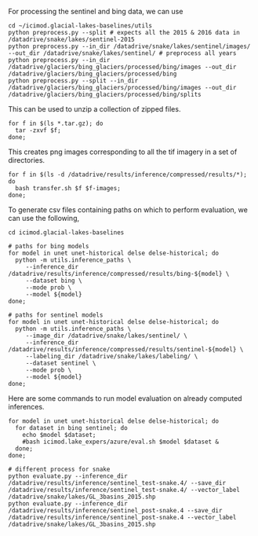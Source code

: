 
For processing the sentinel and bing data, we can use

```
cd ~/icimod.glacial-lakes-baselines/utils
python preprocess.py --split # expects all the 2015 & 2016 data in /datadrive/snake/lakes/sentinel-2015
python preprocess.py --in_dir /datadrive/snake/lakes/sentinel/images/ --out_dir /datadrive/snake/lakes/sentinel/ # preprocess all years
python preprocess.py --in_dir /datadrive/glaciers/bing_glaciers/processed/bing/images --out_dir /datadrive/glaciers/bing_glaciers/processed/bing
python preprocess.py --split --in_dir /datadrive/glaciers/bing_glaciers/processed/bing/images --out_dir /datadrive/glaciers/bing_glaciers/processed/bing/splits
```

This can be used to unzip a collection of zipped files.
```
for f in $(ls *.tar.gz); do
  tar -zxvf $f;
done;
```

This creates png images corresponding to all the tif imagery in a set of
directories.
```
for f in $(ls -d /datadrive/results/inference/compressed/results/*); do
  bash transfer.sh $f $f-images;
done;
```

To generate csv files containing paths on which to perform evaluation, we can
use the following,

```
cd icimod.glacial-lakes-baselines

# paths for bing models
for model in unet unet-historical delse delse-historical; do
  python -m utils.inference_paths \
     --inference_dir /datadrive/results/inference/compressed/results/bing-${model} \
     --dataset bing \
     --mode prob \
     --model ${model}
done;

# paths for sentinel models
for model in unet unet-historical delse delse-historical; do
  python -m utils.inference_paths \
     --image_dir /datadrive/snake/lakes/sentinel/ \
     --inference_dir /datadrive/results/inference/compressed/results/sentinel-${model} \
     --labeling_dir /datadrive/snake/lakes/labeling/ \
     --dataset sentinel \
     --mode prob \
     --model ${model}
done;
```

Here are some commands to run model evaluation on already computed inferences.
```
for model in unet unet-historical delse delse-historical; do
  for dataset in bing sentinel; do
    echo $model $dataset;
    #bash icimod.lake_expers/azure/eval.sh $model $dataset &
  done;
done;

# different process for snake
python evaluate.py --inference_dir /datadrive/results/inference/sentinel_test-snake.4/ --save_dir /datadrive/results/inference/sentinel_test-snake.4/ --vector_label /datadrive/snake/lakes/GL_3basins_2015.shp
python evaluate.py --inference_dir /datadrive/results/inference/sentinel_post-snake.4 --save_dir /datadrive/results/inference/sentinel_post-snake.4 --vector_label /datadrive/snake/lakes/GL_3basins_2015.shp
```
